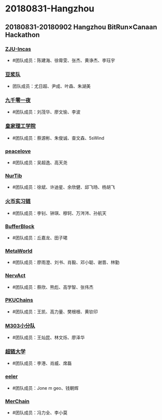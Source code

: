 # 20180831-Hangzhou
20180831-20180902 Hangzhou BitRun×Canaan Hackathon
----
### [ZJU-Incas](https://github.com/ZJU-INCAS/Bitrun-upload)
- #团队成员：陈建海、徐霄雯、张杰、黄诤杰、李珏宇

### [豆浆队](https://github.com/yinchengtsinghua/bitrunhackathon)
- 团队成员：尤日超、尹成、叶森、朱湖美

### [九千零一夜](https://github.com/openaichain/AI-bitrunhackson)
- #团队成员：刘茂华、廖文愉、李波

### [皇家理工学院](https://github.com/Frankie34/NKN_codingChallenge-Eduber/)
- #团队成员：蔡源彬、朱俊诚、查文森、5sWind

### [peacelove](https://github.com/wcy1231/Chain-Studio)
- #团队成员：吴超逸、高天尧

### [NurTib](https://github.com/PRIEWIENV/NurTib)
- #团队成员：徐斌、许迪星、余欣健、邱飞旸、杨胡飞

### [火币实习链](https://github.com/livc/dont-touch)
- #团队成员：李钊、钟琪、穆轲、万涔涔、孙航天

### [BufferBlock](https://github.com/Dearkano/BitrunHackathon)
- #团队成员：丘嘉龙、田子珺

### [MetaWorld](https://github.com/JackyKen/BitRun-MetaWorld-DragonDapp)
- #团队成员：廖雨澄、刘书、肖毅、邓小聪、谢晋、林勤

### [NervAct](https://github.com/greatdinosaur/nervact)
- #团队成员：蔡欣、熊彪、高学智、张伟杰

### [PKUChains](https://github.com/kingvern/PKUChain)
- #团队成员：王凯、高力量、樊根根、黄钦印

### [M303小分队](https://github.com/Wangcankun/trace_block)
- #团队成员：王灿昆、林文烁、廖泽华

### [超链大学](https://github.com/shenzhoudance/chaoliandaxue)
- #团队成员：李港、肖威、席磊

### [eeler](https://github.com/Jonemgeo)
- #团队成员：Jone m geo、钱朝辉

### [MerChain](https://github.com/flyq/hackthon-bitrun)
- #团队成员：冯力全、李小莫

